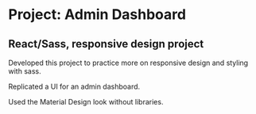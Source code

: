# Project: Admin Dashboard

## React/Sass, responsive design project

Developed this project to practice more on responsive design and styling with sass.

Replicated a UI for an admin dashboard.

Used the Material Design look without libraries.
